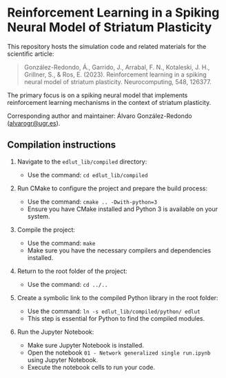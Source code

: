 # Reinforcement Learning in a Spiking Neural Model of Striatum Plasticity

This repository hosts the simulation code and related materials for the scientific article:

> González-Redondo, Á., Garrido, J., Arrabal, F. N., Kotaleski, J. H., Grillner, S., & Ros, E. (2023). Reinforcement learning in a spiking neural model of striatum plasticity. Neurocomputing, 548, 126377.

The primary focus is on a spiking neural model that implements reinforcement learning mechanisms in the context of striatum plasticity.

Corresponding author and maintainer: Álvaro González-Redondo (alvarogr@ugr.es).


## Compilation instructions

1. Navigate to the `edlut_lib/compiled` directory:
   - Use the command: `cd edlut_lib/compiled`

2. Run CMake to configure the project and prepare the build process:
   - Use the command: `cmake .. -Dwith-python=3`
   - Ensure you have CMake installed and Python 3 is available on your system.

3. Compile the project:
   - Use the command: `make`
   - Make sure you have the necessary compilers and dependencies installed.

4. Return to the root folder of the project:
   - Use the command: `cd ../..`

5. Create a symbolic link to the compiled Python library in the root folder:
   - Use the command: `ln -s edlut_lib/compiled/python/ edlut`
   - This step is essential for Python to find the compiled modules.

6. Run the Jupyter Notebook:
   - Make sure Jupyter Notebook is installed.
   - Open the notebook `01 - Network generalized single run.ipynb` using Jupyter Notebook.
   - Execute the notebook cells to run your code.
